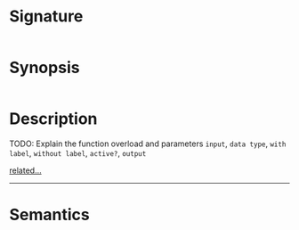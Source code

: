 # Signature
```vikid-signature
```

# Synopsis
```vikid-synopsis
```

# Description
TODO: Explain the function overload and parameters `input`, `data type`, `with label`, `without label`, `active?`, `output`

[related...](active?)

----
# Semantics